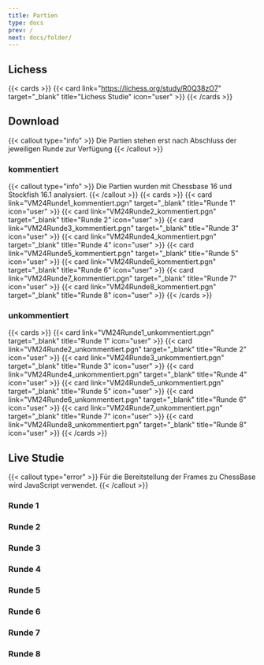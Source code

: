 ```yaml
---
title: Partien
type: docs
prev: /
next: docs/folder/
---
```


## Lichess

{{< cards >}}
{{< card link="https://lichess.org/study/R0Q38zO7" target="_blank" title="Lichess Studie" icon="user" >}}
{{< /cards >}}

## Download

{{< callout type="info" >}}
Die Partien stehen erst nach Abschluss der jeweiligen Runde zur Verfügung
{{< /callout >}}

### kommentiert

{{< callout type="info" >}}
Die Partien wurden mit Chessbase 16 und Stockfish 16.1 analysiert.
{{< /callout >}}
{{< cards >}}
{{< card link="VM24Runde1_kommentiert.pgn" target="_blank" title="Runde 1" icon="user" >}}
{{< card link="VM24Runde2_kommentiert.pgn" target="_blank" title="Runde 2" icon="user" >}}
{{< card link="VM24Runde3_kommentiert.pgn" target="_blank" title="Runde 3" icon="user" >}}
{{< card link="VM24Runde4_kommentiert.pgn" target="_blank" title="Runde 4" icon="user" >}}
{{< card link="VM24Runde5_kommentiert.pgn" target="_blank" title="Runde 5" icon="user" >}}
{{< card link="VM24Runde6_kommentiert.pgn" target="_blank" title="Runde 6" icon="user" >}}
{{< card link="VM24Runde7_kommentiert.pgn" target="_blank" title="Runde 7" icon="user" >}}
{{< card link="VM24Runde8_kommentiert.pgn" target="_blank" title="Runde 8" icon="user" >}}
{{< /cards >}}

### unkommentiert
{{< cards >}}
{{< card link="VM24Runde1_unkommentiert.pgn" target="_blank" title="Runde 1" icon="user" >}}
{{< card link="VM24Runde2_unkommentiert.pgn" target="_blank" title="Runde 2" icon="user" >}}
{{< card link="VM24Runde3_unkommentiert.pgn" target="_blank" title="Runde 3" icon="user" >}}
{{< card link="VM24Runde4_unkommentiert.pgn" target="_blank" title="Runde 4" icon="user" >}}
{{< card link="VM24Runde5_unkommentiert.pgn" target="_blank" title="Runde 5" icon="user" >}}
{{< card link="VM24Runde6_unkommentiert.pgn" target="_blank" title="Runde 6" icon="user" >}}
{{< card link="VM24Runde7_unkommentiert.pgn" target="_blank" title="Runde 7" icon="user" >}}
{{< card link="VM24Runde8_unkommentiert.pgn" target="_blank" title="Runde 8" icon="user" >}}
{{< /cards >}}

## Live Studie

{{< callout type="error" >}}
Für die Bereitstellung der Frames zu ChessBase wird JavaScript verwendet.
{{< /callout >}}

### Runde 1

### Runde 2

### Runde 3

### Runde 4

### Runde 5

### Runde 6

### Runde 7

### Runde 8
